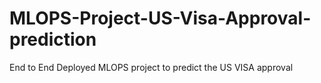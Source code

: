 # MLOPS-Project-US-Visa-Approval-prediction
End to End Deployed MLOPS project to predict the US VISA approval
